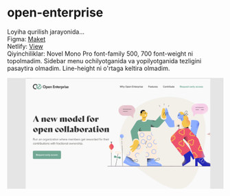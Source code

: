 # open-enterprise
Loyiha qurilish jarayonida...\
Figma: [Maket](https://www.figma.com/file/pie1fIDehXNP2MK7Zptb0d/Landing-Page-Concept-(Community)?type=design&node-id=0-1&mode=design&t=17YhHSXXL3Tun61g-0)\
Netlify: [View](https://open-enterprise-bb.netlify.app/)\
Qiyinchiliklar: Novel Mono Pro font-family 500, 700 font-weight ni topolmadim. Sidebar menu ochilyotganida va yopilyotganida tezligini pasaytira olmadim.
Line-height ni o'rtaga keltira olmadim.

![open-enterprise](https://github.com/bekzodxudaybergenow/open-enterprise/blob/master/design/open-enterprise.png)
